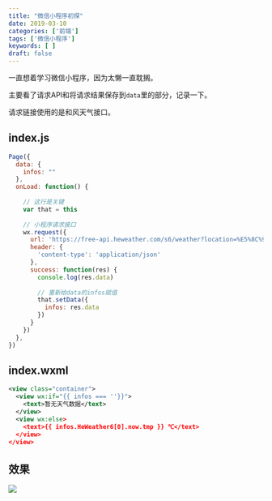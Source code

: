```yaml
---
title: "微信小程序初探"
date: 2019-03-10
categories: ['前端']
tags: ['微信小程序']
keywords: [ ]
draft: false
---
```


一直想着学习微信小程序，因为太懒一直耽搁。

主要看了请求API和将请求结果保存到`data`里的部分，记录一下。

<!--more-->

请求链接使用的是和风天气接口。

## index.js

```javascript
Page({
  data: {
    infos: ""
  },
  onLoad: function() {
    
    // 这行是关键
    var that = this
    
    // 小程序请求接口
    wx.request({
      url: 'https://free-api.heweather.com/s6/weather?location=%E5%8C%97%E4%BA%AC&key=8fbe6ffd3b024bfba065104eaec87196',
      header: {
        'content-type': 'application/json'
      },
      success: function(res) {
        console.log(res.data)
        
        // 重新给data的infos赋值
        that.setData({
          infos: res.data
        })
      }
    })
  },
})
```

## index.wxml

```xml
<view class="container">
  <view wx:if="{{ infos === ''}}">
    <text>暂无天气数据</text>
  </view>
  <view wx:else>
    <text>{{ infos.HeWeather6[0].now.tmp }} ℃</text>
  </view>
</view>
```

## 效果

![](https://ws1.sinaimg.cn/large/006tKfTcly1g0xy7b8uw6j30ii0wcq3l.jpg)

